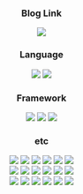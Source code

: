 <div align="center">
  
### Blog Link <br />
  <a href="https://7357.tistory.com/">
   <img src="https://img.shields.io/badge/Tistory-000000?style=for-the-badge&logo=tistory&logoColor=white">
  </a>
<br />
  
### Language <br />
 <img src="https://img.shields.io/badge/java-007396?style=for-the-badge&logo=java&logoColor=white">
 <img src="https://img.shields.io/badge/javascript-F7DF1E?style=for-the-badge&logo=javascript&logoColor=black">
  
### Framework <br />
  <img src="https://img.shields.io/badge/springboot-6DB33F?style=for-the-badge&logo=springboot&logoColor=white">
  <img src="https://img.shields.io/badge/spring-6DB33F?style=for-the-badge&logo=spring&logoColor=white">


  <img src="https://img.shields.io/badge/react-61DAFB?style=for-the-badge&logo=react&logoColor=black">
  
### etc
  <img src="https://img.shields.io/badge/Spring%20Security-6DB33F?style=for-the-badge&logo=springsecurity&logoColor=white">
  <img src="https://img.shields.io/badge/JPA-6DB33F?style=for-the-badge&logo=spring&logoColor=black">
  <img src="https://img.shields.io/badge/Spring%20RestDocs-6DB33F?style=for-the-badge&logo=springboot&logoColor=white">
  <img src="https://img.shields.io/badge/JWT-000000?style=for-the-badge&logo=jsonwebtokens&logoColor=white">
  <img src="https://img.shields.io/badge/Querydsl-232F3E?style=for-the-badge&logo=springboot&logoColor=white">
  <img src="https://img.shields.io/badge/socket.io-010101?style=for-the-badge&logo=socket.io&logoColor=white">

<!--     <img src="https://img.shields.io/badge/Intellij-000000?style=for-the-badge&logo=intellijidea&logoColor=white"> -->
  <br />
    <img src="https://img.shields.io/badge/MySQL-4479A1?style=for-the-badge&logo=mysql&logoColor=white">
    <img src="https://img.shields.io/badge/Redis-DC382D?style=for-the-badge&logo=redis&logoColor=white">
  <img src="https://img.shields.io/badge/Amazon%20RDS-527FFF?style=for-the-badge&logo=amazonrds&logoColor=white">
  <img src="https://img.shields.io/badge/NGINX-009639?style=for-the-badge&logo=nginx&logoColor=white">
  <img src="https://img.shields.io/badge/Amazon%20S3-009639?style=for-the-badge&logo=amazons3&logoColor=white">
  <img src="https://img.shields.io/badge/Amazon%20EC2-FF9900?style=for-the-badge&logo=redux&logoColor=white">

<!--   <img src="https://img.shields.io/badge/VScode-007ACC?style=for-the-badge&logo=visualstudiocode&logoColor=white"> -->
  <br />
    <img src="https://img.shields.io/badge/Github%20Action-2088FF?style=for-the-badge&logo=githubaction&logoColor=white">
  <img src="https://img.shields.io/badge/Redux-764ABC?style=for-the-badge&logo=redux&logoColor=white">
  <img src="https://img.shields.io/badge/Sass-CC6699?style=for-the-badge&logo=sasss&logoColor=white">
  <img src="https://img.shields.io/badge/React%20Router-CA4245?style=for-the-badge&logo=reactrouter&logoColor=white">
  <img src="https://img.shields.io/badge/html5-E34F26?style=for-the-badge&logo=html5&logoColor=white">
  <img src="https://img.shields.io/badge/css-1572B6?style=for-the-badge&logo=css3&logoColor=white">
<!--   <img src="https://img.shields.io/badge/Ant%20Design-0170FE?style=for-the-badge&logo=antdesign&logoColor=white">
  <img src="https://img.shields.io/badge/styled%20components-DB7093?style=for-the-badge&logo=styledcomponents&logoColor=white"> -->
  <br />

  
  
</div>
